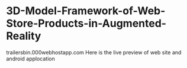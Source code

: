 # 3D-Model-Framework-of-Web-Store-Products-in-Augmented-Reality
trailersbin.000webhostapp.com
Here is the live preview of web site and android applocation
